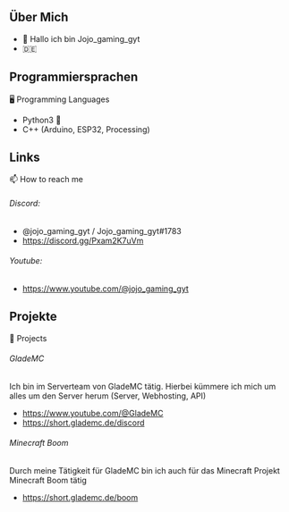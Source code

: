 ## Über Mich
- 👋 Hallo ich bin Jojo_gaming_gyt
- 🇩🇪

## Programmiersprachen

🖥  Programming Languages

- Python3 🐍
- C++ (Arduino, ESP32, Processing)

## Links
📫 How to reach me 

###### Discord: 
- @jojo_gaming_gyt / Jojo_gaming_gyt#1783 
- https://discord.gg/Pxam2K7uVm

###### Youtube: 
- https://www.youtube.com/@jojo_gaming_gyt

## Projekte
📒 Projects

###### GladeMC
Ich bin im Serverteam von GladeMC tätig.
Hierbei kümmere ich mich um alles um den Server herum (Server, Webhosting, API)
- https://www.youtube.com/@GladeMC
- https://short.glademc.de/discord

###### Minecraft Boom
Durch meine Tätigkeit für GladeMC bin ich auch für das Minecraft Projekt Minecraft Boom tätig
- https://short.glademc.de/boom





<!---
jojo-gaming-gyt/jojo-gaming-gyt is a ✨ special ✨ repository because its `README.md` (this file) appears on your GitHub profile.
You can click the Preview link to take a look at your changes.
--->
